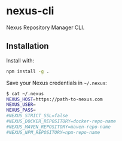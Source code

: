 # nexus-cli

Nexus Repository Manager CLI.

## Installation

Install with:

```bash
npm install -g .
```

Save your Nexus credentials in `~/.nexus`:

```bash
$ cat ~/.nexus
NEXUS_HOST=https://path-to-nexus.com
NEXUS_USER=
NEXUS_PASS=
#NEXUS_STRICT_SSL=false
#NEXUS_DOCKER_REPOSITORY=docker-repo-name
#NEXUS_MAVEN_REPOSITORY=maven-repo-name
#NEXUS_NPM_REPOSITORY=npm-repo-name
```
